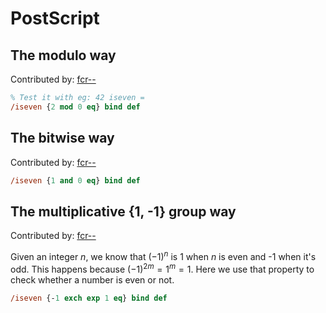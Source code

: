 # PostScript

## The modulo way
Contributed by: [fcr--](https://github.com/fcr--)

```postscript
% Test it with eg: 42 iseven =
/iseven {2 mod 0 eq} bind def
```

## The bitwise way
Contributed by: [fcr--](https://github.com/fcr--)

```postscript
/iseven {1 and 0 eq} bind def
```

## The multiplicative {1, -1} group way
Contributed by: [fcr--](https://github.com/fcr--)

Given an integer $n$, we know that $(-1)^n$ is 1 when $n$ is even and -1 when it's odd.
This happens because $(-1)^{2m}=1^m=1$.
Here we use that property to check whether a number is even or not.

```postscript
/iseven {-1 exch exp 1 eq} bind def
```

